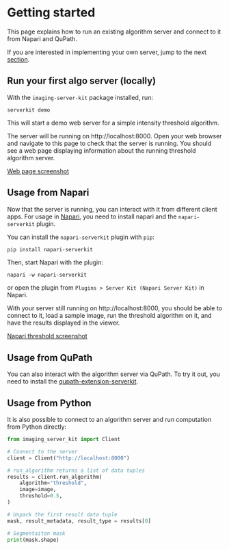 # Getting started

This page explains how to run an existing algorithm server and connect to it from Napari and QuPath.

If you are interested in implementing your own server, jump to the next [section]().

## Run your first algo server (locally)

With the `imaging-server-kit` package installed, run:

```
serverkit demo
```

This will start a demo web server for a simple intensity threshold algorithm.

The server will be running on http://localhost:8000. Open your web browser and navigate to this page to check that the server is running. You should see a web page displaying information about the running threshold algorithm server.

[Web page screenshot]()

## Usage from Napari

Now that the server is running, you can interact with it from different client apps. For usage in [Napari](), you need to install napari and the `napari-serverkit` plugin.

You can install the `napari-serverkit` plugin with `pip`:

```sh
pip install napari-serverkit
```

Then, start Napari with the plugin:

```
napari -w napari-serverkit
```

or open the plugin from `Plugins > Server Kit (Napari Server Kit)` in Napari.

With your server still running on http://localhost:8000, you should be able to connect to it, load a sample image, run the threshold algorithm on it, and have the results displayed in the viewer.

[Napari threshold screenshot]()

## Usage from QuPath

You can also interact with the algorithm server via QuPath. To try it out, you need to install the [qupath-extension-serverkit]().

## Usage from Python

It is also possible to connect to an algorithm server and run computation from Python directly:

```python
from imaging_server_kit import Client

# Connect to the server
client = Client("http://localhost:8000")

# run_algorithm returns a list of data tuples
results = client.run_algorithm(
    algorithm="threshold", 
    image=image, 
    threshold=0.5,
)

# Unpack the first result data tuple
mask, result_metadata, result_type = results[0]

# Segmentaiton mask
print(mask.shape)
```
